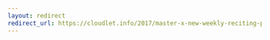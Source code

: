 ```yaml
---
layout: redirect
redirect_url: https://cloudlet.info/2017/master-x-new-weekly-reciting-poems
---
```

